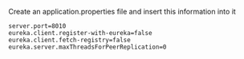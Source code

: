 Create an application.properties file and insert this information into it

```
server.port=8010
eureka.client.register-with-eureka=false
eureka.client.fetch-registry=false
eureka.server.maxThreadsForPeerReplication=0
```
